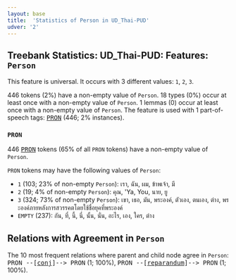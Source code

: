 ```yaml
---
layout: base
title:  'Statistics of Person in UD_Thai-PUD'
udver: '2'
---
```


## Treebank Statistics: UD_Thai-PUD: Features: `Person`

This feature is universal.
It occurs with 3 different values: `1`, `2`, `3`.

446 tokens (2%) have a non-empty value of `Person`.
18 types (0%) occur at least once with a non-empty value of `Person`.
1 lemmas (0) occur at least once with a non-empty value of `Person`.
The feature is used with 1 part-of-speech tags: <tt><a href="th_pud-pos-PRON.html">PRON</a></tt> (446; 2% instances).

### `PRON`

446 <tt><a href="th_pud-pos-PRON.html">PRON</a></tt> tokens (65% of all `PRON` tokens) have a non-empty value of `Person`.

`PRON` tokens may have the following values of `Person`:

* `1` (103; 23% of non-empty `Person`): เรา, ฉัน, ผม, ข้าพเจ้า, มี
* `2` (19; 4% of non-empty `Person`): คุณ, 'Ya, You, นาย, ยู
* `3` (324; 73% of non-empty `Person`): เขา, เธอ, มัน, พระองค์, ตัวเอง, ตนเอง, ต่าง, พ​ร​ะ​อ​ง​ค​์​ภ​า​ย​ห​ล​ั​ง​ก​า​ร​ส​ว​ร​ร​ค​ต​โ​ด​ย​ใ​ช​้​ช​ื​่​อ​ย​ุ​ค​ท​ี​่​พ​ร​ะ​อ​ง​ค​์
* `EMPTY` (237): กัน, ที่, นี้, นี่, นั้น, นั่น, อะไร, เอง, ใคร, ต่าง

## Relations with Agreement in `Person`

The 10 most frequent relations where parent and child node agree in `Person`:
<tt>PRON --[<tt><a href="th_pud-dep-conj.html">conj</a></tt>]--> PRON</tt> (1; 100%),
<tt>PRON --[<tt><a href="th_pud-dep-reparandum.html">reparandum</a></tt>]--> PRON</tt> (1; 100%).

